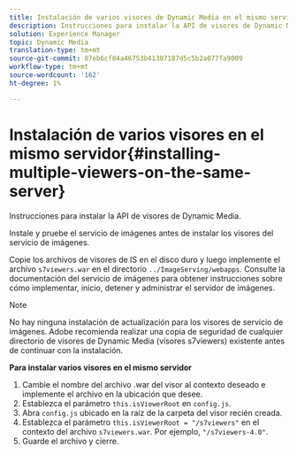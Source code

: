 ```yaml
---
title: Instalación de varios visores de Dynamic Media en el mismo servidor
description: Instrucciones para instalar la API de visores de Dynamic Media.
solution: Experience Manager
topic: Dynamic Media
translation-type: tm+mt
source-git-commit: 07eb6cf84a46753b41307187d5c5b2a077fa9009
workflow-type: tm+mt
source-wordcount: '162'
ht-degree: 1%

---
```



# Instalación de varios visores en el mismo servidor{#installing-multiple-viewers-on-the-same-server}

<!-- Updated January 13, 2021 from https://wiki.corp.adobe.com/pages/viewpage.action?spaceKey=scene7qa&title=s7Viewers%2C+S7SDK%2C+S7OnDemand+Release+Notes - Contact is Sasha -->

Instrucciones para instalar la API de visores de Dynamic Media.

Instale y pruebe el servicio de imágenes antes de instalar los visores del servicio de imágenes.

Copie los archivos de visores de IS en el disco duro y luego implemente el archivo `s7viewers.war` en el directorio `../ImageServing/webapps`. Consulte la documentación del servicio de imágenes para obtener instrucciones sobre cómo implementar, inicio, detener y administrar el servidor de imágenes.

>[!NOTE]
>
>No hay ninguna instalación de actualización para los visores de servicio de imágenes. Adobe recomienda realizar una copia de seguridad de cualquier directorio de visores de Dynamic Media (visores s7viewers) existente antes de continuar con la instalación.

**Para instalar varios visores en el mismo servidor**

1. Cambie el nombre del archivo .war del visor al contexto deseado e implemente el archivo en la ubicación que desee.
1. Establezca el parámetro `this.isViewerRoot` en `config.js`.
1. Abra `config.js` ubicado en la raíz de la carpeta del visor recién creada.
1. Establezca el parámetro `this.isViewerRoot = "/s7viewers"` en el contexto del archivo `s7viewers.war`. Por ejemplo, `"/s7viewers-4.0"`.
1. Guarde el archivo y cierre.
